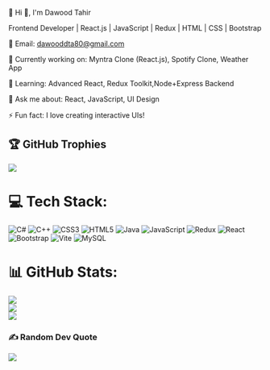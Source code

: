  💫 Hi 👋, I'm Dawood Tahir

Frontend Developer | React.js | JavaScript | Redux | HTML | CSS | Bootstrap

📩 Email: dawooddta80@gmail.com

🔭 Currently working on: Myntra Clone (React.js), Spotify Clone, Weather App

🌱 Learning: Advanced React, Redux Toolkit,Node+Express Backend

💬 Ask me about: React, JavaScript, UI Design

⚡ Fun fact: I love creating interactive UIs!

## 🏆 GitHub Trophies
![](https://github-profile-trophy.vercel.app/?username=Dawood364&theme=radical&no-frame=false&no-bg=true&margin-w=4)


# 💻 Tech Stack:
![C#](https://img.shields.io/badge/c%23-%23239120.svg?style=plastic&logo=csharp&logoColor=white) ![C++](https://img.shields.io/badge/c++-%2300599C.svg?style=plastic&logo=c%2B%2B&logoColor=white) ![CSS3](https://img.shields.io/badge/css3-%231572B6.svg?style=plastic&logo=css3&logoColor=white) ![HTML5](https://img.shields.io/badge/html5-%23E34F26.svg?style=plastic&logo=html5&logoColor=white) ![Java](https://img.shields.io/badge/java-%23ED8B00.svg?style=plastic&logo=openjdk&logoColor=white) ![JavaScript](https://img.shields.io/badge/javascript-%23323330.svg?style=plastic&logo=javascript&logoColor=%23F7DF1E) ![Redux](https://img.shields.io/badge/redux-%23593d88.svg?style=plastic&logo=redux&logoColor=white) ![React](https://img.shields.io/badge/react-%2320232a.svg?style=plastic&logo=react&logoColor=%2361DAFB) ![Bootstrap](https://img.shields.io/badge/bootstrap-%238511FA.svg?style=plastic&logo=bootstrap&logoColor=white) ![Vite](https://img.shields.io/badge/vite-%23646CFF.svg?style=plastic&logo=vite&logoColor=white) ![MySQL](https://img.shields.io/badge/mysql-4479A1.svg?style=plastic&logo=mysql&logoColor=white)
# 📊 GitHub Stats:
![](https://github-readme-stats.vercel.app/api?username=Dawood364&theme=dark&hide_border=false&include_all_commits=true&count_private=false)<br/>
![](https://nirzak-streak-stats.vercel.app/?user=Dawood364&theme=dark&hide_border=false)<br/>
![](https://github-readme-stats.vercel.app/api/top-langs/?username=Dawood364&theme=dark&hide_border=false&include_all_commits=true&count_private=false&layout=compact)


### ✍️ Random Dev Quote
![](https://quotes-github-readme.vercel.app/api?type=horizontal&theme=radical)



<!-- Proudly created with GPRM ( https://gprm.itsvg.in ) -->
